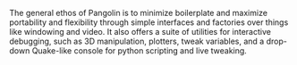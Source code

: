 The general ethos of Pangolin is to minimize boilerplate and maximize portability and flexibility through simple interfaces and factories over things like windowing and video. It also offers a suite of utilities for interactive debugging, such as 3D manipulation, plotters, tweak variables, and a drop-down Quake-like console for python scripting and live tweaking.